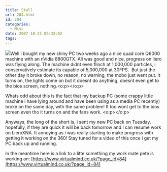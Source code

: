 ```yaml
---
title: Stall
url: 204.html
id: 204
categories:
  - Misc
date: 2007-10-25 09:33:02
tags:
---
```


![](https://www.chillblast.com/images//d_5645.jpg)Well i bought my new shiny PC two weeks ago a nice quad core Q6000 machine with an nVidia 8800GTX. All was good and nice, progress on liero was flying along. The machine didnt even flinch at 1,000,000 particles, i conservatively estimate its capable of 5,000,000 at 30FPS.&nbsp; But just the other day it broke down, no reason, no warning, the mobo just went put. It turns on, the lights come on but it doesnt do anything, doesnt even get to the bios screen, nothing.<o:p></o:p>

<!-- more -->

Whats odd about this is the fact that my backup PC (some crappy little machine i have lying around and have been using as a media PC recently) broke on the same day, with the same problem! It too wont get to the bios screen even tho it turns on and the fans work. <o:p></o:p>

Anyways, the long of the short is, i sent my new PC back on Tuesday, hopefully, if they are quick it will be back tomorrow and I can resume work on LieroXNA. It annoying as i was really starting to make progress with getting it working on the 360! Stay tuned for a video of this once i get my PC back up and running.

In the meantime here is a link to a litte something my work mate pete is working on: [https://www.virtualmind.co.uk/?page_id=84](https://www.virtualmind.co.uk/?page_id=84)

